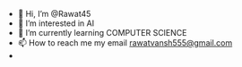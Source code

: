 - 👋 Hi, I’m @Rawat45
- 👀 I’m interested in AI
- 🌱 I’m currently learning COMPUTER SCIENCE 
- 📫 How to reach me my email rawatvansh555@gmail.com
- 

<!---
Rawat45/Rawat45 is a ✨ special ✨ repository because its `README.md` (this file) appears on your GitHub profile.
You can click the Preview link to take a look at your changes.
--->
